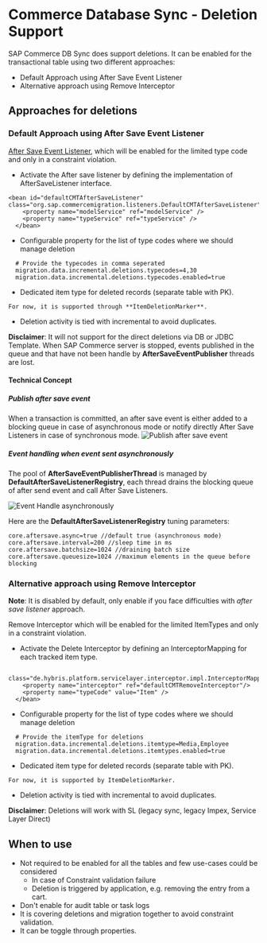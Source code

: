 # Commerce Database Sync - Deletion Support

SAP Commerce DB Sync does support deletions. It can be enabled for the transactional table using two different approaches:
- Default Approach using After Save Event Listener
- Alternative approach using Remove Interceptor

## Approaches for deletions

### Default Approach using After Save Event Listener

[After Save Event Listener](https://help.sap.com/viewer/d0224eca81e249cb821f2cdf45a82ace/2011/en-US/8b51226d866910149803df2610bb39a5.html), which will be enabled for the limited type code and only in a constraint violation.
* Activate the After save listener by defining the implementation of AfterSaveListener interface.

```
<bean id="defaultCMTAfterSaveListener" class="org.sap.commercemigration.listeners.DefaultCMTAfterSaveListener">
    <property name="modelService" ref="modelService" />
    <property name="typeService" ref="typeService" />
  </bean>
  ```

* Configurable property for the list of type codes where we should manage deletion
```
  # Provide the typecodes in comma seperated
  migration.data.incremental.deletions.typecodes=4,30
  migration.data.incremental.deletions.typecodes.enabled=true
```
* Dedicated item type for deleted records (separate table with PK).
```
For now, it is supported through **ItemDeletionMarker**.
```
* Deletion activity is tied with incremental to avoid duplicates.

**Disclaimer**: It will not support for the direct deletions via DB or JDBC Template. When SAP Commerce server is stopped, events published in the queue and that have not been handle by **AfterSaveEventPublisher** threads are lost. 

#### Technical Concept

##### Publish after save event
When a transaction is committed, an after save event is either added to a blocking queue in case of asynchronous mode or notify directly After Save Listeners in case of synchronous mode.
![Publish after save event](after_save_listener_1.png)

##### Event handling when event sent asynchronously

The pool of **AfterSaveEventPublisherThread** is managed by **DefaultAfterSaveListenerRegistry**, each thread drains the blocking queue of after send event and call After Save Listeners.

![Event Handle asynchronously](after_save_listener_2.png)

Here are the **DefaultAfterSaveListenerRegistry** tuning parameters:
```
core.aftersave.async=true //default true (asynchronous mode)
core.aftersave.interval=200 //sleep time in ms
core.aftersave.batchsize=1024 //draining batch size
core.aftersave.queuesize=1024 //maximum elements in the queue before blocking
```

### Alternative approach using Remove Interceptor

**Note**: It is disabled by default, only enable if you face difficulties with _after save listener_ approach.

Remove Interceptor which will be enabled for the limited ItemTypes and only in a constraint violation.
* Activate the Delete Interceptor by defining an InterceptorMapping for each tracked item type.

```<bean id="defaultCMTRemoveInterceptorMapping"
    class="de.hybris.platform.servicelayer.interceptor.impl.InterceptorMapping">
    <property name="interceptor" ref="defaultCMTRemoveInterceptor"/>
    <property name="typeCode" value="Item" />
  </bean>
  ```

* Configurable property for the list of type codes where we should manage deletion
```
  # Provide the itemType for deletions
  migration.data.incremental.deletions.itemtype=Media,Employee
  migration.data.incremental.deletions.itemtypes.enabled=true
```
* Dedicated item type for deleted records (separate table with PK).
```
For now, it is supported by ItemDeletionMarker.
```
* Deletion activity is tied with incremental to avoid duplicates.

**Disclaimer**: Deletions will work with SL (legacy sync, legacy Impex, Service Layer Direct)
## When to use

* Not required to be enabled for all the tables and few use-cases could be considered
  - In case of Constraint validation failure
  - Deletion is triggered by application, e.g. removing the entry from a cart.
* Don't enable for audit table or task logs
* It is covering deletions and migration together to avoid constraint validation.
* It can be toggle through properties.

